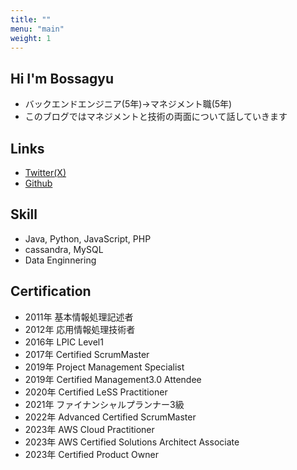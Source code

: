 ```yaml
---
title: ""
menu: "main"
weight: 1
---
```


## Hi I'm Bossagyu
* バックエンドエンジニア(5年)→マネジメント職(5年)
* このブログではマネジメントと技術の両面について話していきます

## Links
* [Twitter(X)](https://twitter.com/bossagyu)
* [Github](https://github.com/bossagyu)

## Skill
* Java, Python, JavaScript, PHP
* cassandra, MySQL
* Data Enginnering

## Certification
* 2011年 基本情報処理記述者
* 2012年 応用情報処理技術者
* 2016年 LPIC Level1
* 2017年 Certified ScrumMaster
* 2019年 Project Management Specialist
* 2019年 Certified Management3.0 Attendee
* 2020年 Certified LeSS Practitioner 
* 2021年 ファイナンシャルプランナー3級
* 2022年 Advanced Certified ScrumMaster
* 2023年 AWS Cloud Practitioner
* 2023年 AWS Certified Solutions Architect Associate
* 2023年 Certified Product Owner
